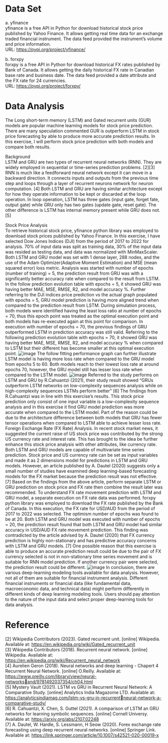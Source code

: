 # Data Set
a. yfinance </br>
yfinance is a free API in Python for download historical stock price published by Yahoo Finance. It allows getting real time data for an exchange traded financial instrument. 
The data feed provided the instrument’s volume and price information. </br>
URL: https://pypi.org/project/yfinance/ </br>

b. forxpy </br>
forxpy is a free API in Python for download historical FX rates published by Bank of Canada. It allows getting the daily historical FX rate in Canadian base rate and business 
date. The data feed provided a date attribute and the FX rate for 24 currencies. </br>
URL: https://pypi.org/project/forxpy/ </br>
# Data Analysis
The Long short-term memory (LSTM) and Gated recurrent units (GUR) models are popular machine learning models for stock price prediction. There are many speculation commented GUR is outperform LSTM in stock price forecasting by able to produce more accurate prediction results. In this exercise, I will perform stock price prediction with both models and compare both results.

Background </br>
LSTM and GRU are two types of recurrent neural networks (RNN). They are widely employed in sequential or time-series prediction problems. [2][3] RNN is much like a feedforward neural network except it can move in a backward direction. It connects inputs and outputs from the previous time step and loops through a layer of recurrent neurons network for neuron computation. [4] Both LSTM and GRU are having similar architecture except for how they operate information to be kept or discarded at the loop operation. In loop operation, LSTM has three gates (input gate, forget fate, output gate) while GRU only has two gates (update gate, reset gate). The other difference is LSTM has internal memory present while GRU does not. [5]

Stock Price Analysis </br>
To retrieve historical stock price, yfinance python library was employed to download stock prices published by Yahoo Finance. In this exercise, I have selected Dow Jones Indices (DJI) from the period of 2017 to 2022 for analysis. 70% of input data was split as training data, 30% of the input data was resided as testing data, and data was normalized with MinMaxScaler. Both LSTM and GRU model was set with 1 dense layer, 288 nodes, and the use of the Adam Optimizer(Adaptive Moment Estimation) and MSE 
(mean squared error) loss metric. Analysis was started with number of epochs (number of training) = 5, the prediction result from GRU was with a significantly better accuracy rate when compared to the result from LSTM. In the follow prediction evolution table with epochs = 5, it showed GRU was having better MAE, MSE, RMSE, R2, and model accuracy %. Further referring to the DJI indices price prediction vs the actual graph populated with epochs = 5, GRU model prediction is having more aligned trend when compared to the prediction result from LSTM. During simulation process, both models were identified having the least loss ratio at number of epochs = 70, thus this epoch point was treated as the optimal execution point and both models has re-executed again at this point for comparison. In execution with number of epochs = 70, the previous findings of GRU outperformed LSTM in prediction accuracy was still valid. Referring to the following prediction evolution table with epochs = 70, it showed GRU was having better MAE, MSE, RMSE, R2, and model accuracy % when compared to LSTM but their different has become smaller at this optimal execution point. 
![image](https://github.com/kitwong5/lstm_gru_comparision/assets/142315009/4c41bdf2-d8a0-4359-ad35-dbe767b3b6d5)
The follow fitting performance graph can further illustrate LSTM model is having more loss rate when compared to the GRU model from epochs 5 to 60. Both models reach to their lowest loss rate at around epochs 70, however, the GRU model still has lesser loss rate when compared to the LSTM model.
![image](https://github.com/kitwong5/lstm_gru_comparision/assets/142315009/277c88f2-4be1-4d67-bf67-824cbd144d1d)
Referred to the study performs on LSTM and GRU by R.Cahuantzi (2021), their study result showed “GRUs outperform LSTM networks on low-complexity sequences analysis while on high-complexity sequences LSTMs perform better” [6] The findings from R.Cahuantzi was in line with this exercise’s results. This stock price prediction only consist of one input variable is a low-complexity sequence analysis and in this exercise it find GRU model prediction was more accurate when compared to the LSTM model. Part of the reason could be due to the architecture difference between both models that GRU has fewer tensor operations when compared to LSTM able to achieve lesser loss rate.
Foreign Exchange Rate (FX Rate) Analysis.  In recent stock market news, it suggested the current raise of US stock price was contributed by the strong US currency rate and interest rate. This has brought to the idea be further enhance this stock price analysis with other attributes, like currency rate. Both LSTM and GRU models are capable of 
multivariate time series prediction. Stock price and US currency rate can be set as input variables and made it as 2 dimensions model for predictions in LSTM and GRU models. However, an article published by A. Dautel (2020) suggests only a small number of studies have examined deep learning-based forecasting models for the FX market because the prediction result was not effective. [7] Based on the findings from the above article, perform separate LSTM or GRU prediction on stock price and FX rate
then combine the result later was recommended. To understand FX rate movement prediction with LSTM and GRU model, a separate execution on FX rate 
data was performed. forxpy python library was employed to download the FX rate published by the Bank of Canada. In this execution, the FX rate for USD/AUD from the period of 2017 to 2022 was selected. The optimism number of epochs was found to be at 20. Both LSTM and GRU model was executed with number of epochs = 20, the prediction result found that both LSTM and GRU model had similar accuracy in USD/AUD FX rate movement prediction. This finding was contradicted by the article advised by A. Dautel (2020) that FX currency prediction is highly non-stationary and has predictive accuracy concerns with LSTM and GRU models. [7] One possible reason that this exercise is able to 
produce an accurate prediction result could be due to the pair of FX currency selected is not in non-stationary time series movement and is suitable for RNN model prediction. If another currency pair were selected, the prediction result could be different.
![image](https://github.com/kitwong5/lstm_gru_comparision/assets/142315009/2ee7fbb6-e96a-4db9-b06d-075d420143c3)
In conclusion, there are various deep-learning modeling tools available for data analysis. However, not all of them are suitable for financial instrument analysis. Different financial instruments or financial data (like fundamental data, macroeconomic data, and technical data) might perform differently in different kinds of deep learning modeling tools. Users should pay attention to the nature of the input data and select proper deep-learning tools for data analysis.
# Reference
[2] Wikipedia Contributors (2023). Gated recurrent unit. [online] Wikipedia. Available at: https://en.wikipedia.org/wiki/Gated_recurrent_unit </br>
[3] Wikipedia Contributors (2018). Recurrent neural network. [online] Wikipedia. Available at: https://en.wikipedia.org/wiki/Recurrent_neural_network </br>
[4] Aurelien Geron (2018). Neural networks and deep learning - Chapert 4 Recurrent Neural Network. [online] O.Reilly. Available at: https://www.oreilly.com/library/view/neural-networksand/9781492037354/ch04.html </br>
[5] Mystery Vault (2021). LSTM vs GRU in Recurrent Neural Network: A Comparative Study. [online] Analytics India Magazome LTD. Available at: https://analyticsindiamag.com/lstm-vs-gru-in-recurrentneural-network-a-comparative-study/ </br>
[6] R. Cahuantzi, X. Chen, S. Guttel (2021). A comparison of LSTM an GRU networks for learning symbolic sequences. [online] Cornell Universy. Available at: https://arxiv.org/abs/2107.02248 </br>
[7] A. Dautel, W. Hardle, S. Lessmann, H Seow (2020). Forex exchange rate forecasting using deep recurrent neural networks. [online] Springer Link. Available at:
https://link.springer.com/article/10.1007/s42521-020-00019-x </br>




